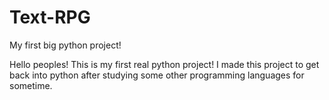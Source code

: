 # Text-RPG
My first big python project!

Hello peoples!
This is my first real python project!
I made this project to get back into python after studying some other programming languages for sometime.
